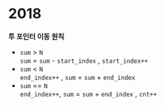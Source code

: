 # 2018
**투 포인터 이동 원칙**
- `sum` > `N`   
    `sum` = `sum` - `start_index` , `start_index++`
- `sum` < `N`  
    `end_index++` , `sum` = `sum` + `end_index` 
- `sum` == `N`  
    `end_index++`, `sum` = `sum` + `end_index` , `cnt++`
